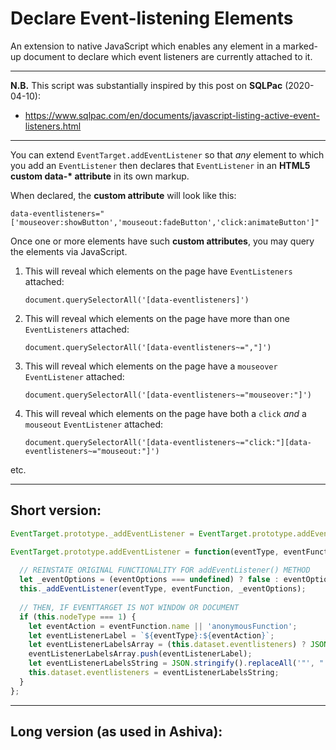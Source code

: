 # Declare Event-listening Elements
An extension to native JavaScript which enables any element in a marked-up document to declare which event listeners are currently attached to it.
_______

**N.B.** This script was substantially inspired by this post on **SQLPac** (2020-04-10):
 - https://www.sqlpac.com/en/documents/javascript-listing-active-event-listeners.html
________

You can extend `EventTarget.addEventListener` so that *any* element to which you add an `EventListener` then declares that `EventListener` in an **HTML5 custom data-\* attribute** in its own markup.

When declared, the **custom attribute** will look like this:

    data-eventlisteners="['mouseover:showButton','mouseout:fadeButton','click:animateButton']"

Once one or more elements have such **custom attributes**, you may query the elements via JavaScript.

 1. This will reveal which elements on the page have `EventListeners` attached:

    `document.querySelectorAll('[data-eventlisteners]')`

 2. This will reveal which elements on the page have more than one `EventListeners` attached:

    `document.querySelectorAll('[data-eventlisteners~=","]')`

 3. This will reveal which elements on the page have a `mouseover` `EventListener` attached:

    `document.querySelectorAll('[data-eventlisteners~="mouseover:"]')`

 4. This will reveal which elements on the page have both a `click` *and* a `mouseout` `EventListener` attached:

    `document.querySelectorAll('[data-eventlisteners~="click:"][data-eventlisteners~="mouseout:"]')`

etc.

_________

## Short version:

```js
EventTarget.prototype._addEventListener = EventTarget.prototype.addEventListener;

EventTarget.prototype.addEventListener = function(eventType, eventFunction, eventOptions) {
  
  // REINSTATE ORIGINAL FUNCTIONALITY FOR addEventListener() METHOD
  let _eventOptions = (eventOptions === undefined) ? false : eventOptions;
  this._addEventListener(eventType, eventFunction, _eventOptions);
   
  // THEN, IF EVENTTARGET IS NOT WINDOW OR DOCUMENT
  if (this.nodeType === 1) {
    let eventAction = eventFunction.name || 'anonymousFunction';
    let eventListenerLabel = `${eventType}:${eventAction}`;
    let eventListenerLabelsArray = (this.dataset.eventlisteners) ? JSON.parse(this.dataset.eventlisteners) : [];
    eventListenerLabelsArray.push(eventListenerLabel);
    let eventListenerLabelsString = JSON.stringify().replaceAll('"', "'");
    this.dataset.eventlisteners = eventListenerLabelsString;
  }
};
```

_____

## Long version (as used in Ashiva):

